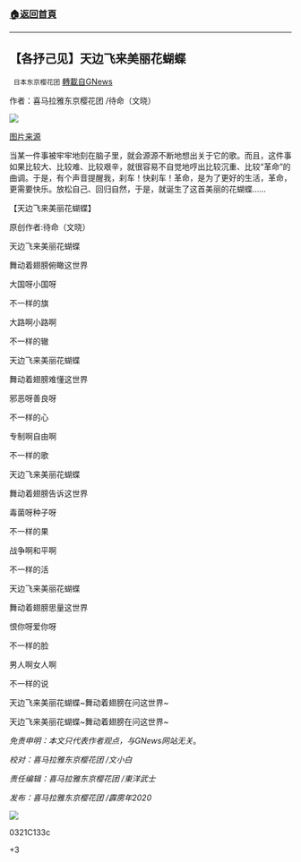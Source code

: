 ###  [:house:返回首頁](https://github.com/ourhimalayas/txt)
---

## 【各抒己见】天边飞来美丽花蝴蝶
` 日本东京樱花团` [轉載自GNews](https://gnews.org/zh-hans/997745/)

作者：喜马拉雅东京樱花团 /待命（文晓）

![](https://lh3.googleusercontent.com/Jx2fl8R11Jeffjr8bNBS7MiMOprBGIOAV4NC3BVloZitc_5zJBlkancMtdpuboSfKpHE1rA4wIa3xG4sw1E1hF4tVk74HTlLUSHNkV1PSZt7MoihZdo7fwQUoskMxnCofJk4P8q1)

[图片来源](https://j.17qq.com/article/foeoofbdz.html)

当某一件事被牢牢地刻在脑子里，就会源源不断地想出关于它的歌。而且，这件事如果比较大、比较难、比较艰辛，就很容易不自觉地哼出比较沉重、比较“革命”的曲调。于是，有个声音提醒我，刹车！快刹车！革命，是为了更好的生活，革命，更需要快乐。放松自己、回归自然，于是，就诞生了这首美丽的花蝴蝶……

【天边飞来美丽花蝴蝶】

原创作者:待命（文晓）

天边飞来美丽花蝴蝶

舞动着翅膀俯瞰这世界

大国呀小国呀

不一样的旗

大路啊小路啊

不一样的辙

天边飞来美丽花蝴蝶

舞动着翅膀难懂这世界

邪恶呀善良呀

不一样的心

专制啊自由啊

不一样的歌

天边飞来美丽花蝴蝶

舞动着翅膀告诉这世界

毒菌呀种子呀

不一样的果

战争啊和平啊

不一样的活

天边飞来美丽花蝴蝶

舞动着翅膀思量这世界

恨你呀爱你呀

不一样的脸

男人啊女人啊

不一样的说

天边飞来美丽花蝴蝶~舞动着翅膀在问这世界~

天边飞来美丽花蝴蝶~舞动着翅膀在问这世界~

*免责申明：本文只代表作者观点，与GNews网站无关*。

*校对：喜马拉雅东京樱花团 /文小白*

*责任编辑：喜马拉雅东京樱花团 /東洋武士*

*发布：喜马拉雅东京樱花团 /霹雳年2020*

![]()![](https://gnews.org/wp-content/uploads/2021/03/二维码-2.jpg)

0321C133c

+3
